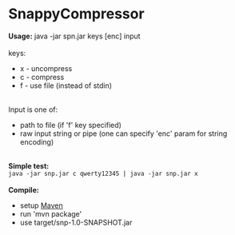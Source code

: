 # SnappyCompressor
<b>Usage:</b> java -jar spn.jar keys [enc] input<br><br>
keys:<br>
<ul>
<li>x - uncompress</li>
<li>c - compress</li>
<li>f - use file (instead of stdin)</li>
</ul><br>
Input is one of:<br>
<ul>
<li>path to file (if 'f' key specified)</li>
<li>raw input string or pipe (one can specify 'enc' param for string encoding)</li>
</ul><br>
<b>Simple test:</b><br>
<code>java -jar snp.jar c qwerty12345 | java -jar snp.jar x</code>
<br><br>
<b>Compile:</b><br>
<ul>
<li>setup <a href="https://maven.apache.org/">Maven</a></li>
<li>run 'mvn package'</li>
<li>use target/snp-1.0-SNAPSHOT.jar</li>
</ul>
